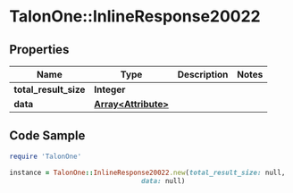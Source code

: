 # TalonOne::InlineResponse20022

## Properties

Name | Type | Description | Notes
------------ | ------------- | ------------- | -------------
**total_result_size** | **Integer** |  | 
**data** | [**Array&lt;Attribute&gt;**](Attribute.md) |  | 

## Code Sample

```ruby
require 'TalonOne'

instance = TalonOne::InlineResponse20022.new(total_result_size: null,
                                 data: null)
```


